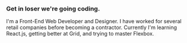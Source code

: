 ### Get in loser we're going coding.
I'm a Front-End Web Developer and Designer. I have worked for several retail companies before becoming a contractor. Currently I'm learning React.js, getting better at Grid, and trying to master Flexbox. 
